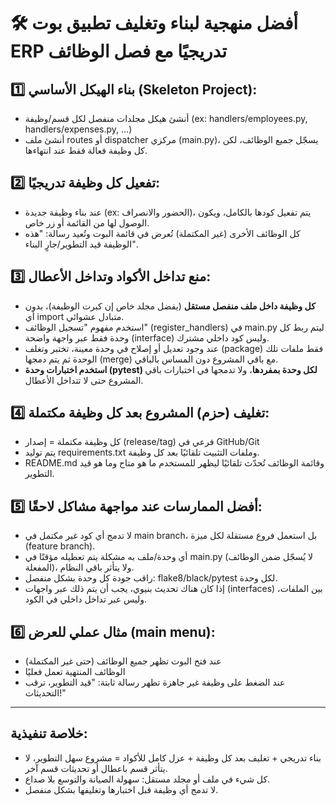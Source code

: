 # 🛠️ أفضل منهجية لبناء وتغليف تطبيق بوت ERP تدريجيًا مع فصل الوظائف

## 1️⃣ **بناء الهيكل الأساسي (Skeleton Project):**
- أنشئ هيكل مجلدات منفصل لكل قسم/وظيفة (ex: handlers/employees.py, handlers/expenses.py, ...)
- أنشئ ملف routes أو dispatcher مركزي (main.py)، يسجّل جميع الوظائف، لكن كل وظيفة فعالة فقط عند انتهاءها.

## 2️⃣ **تفعيل كل وظيفة تدريجيًا:**
- عند بناء وظيفة جديدة (ex: الحضور والانصراف)، يتم تفعيل كودها بالكامل، ويكون الوصول لها من القائمة أو زر خاص.
- كل الوظائف الأخرى (غير المكتملة) تُعرض في قائمة البوت وتُعيد رسالة: "هذه الوظيفة قيد التطوير/جارٍ البناء".

## 3️⃣ **منع تداخل الأكواد وتداخل الأعطال:**
- **كل وظيفة داخل ملف منفصل مستقل** (يفضل مجلد خاص إن كبرت الوظيفة)، بدون أي import متبادل عشوائي.
- استخدم مفهوم "تسجيل الوظائف" (register_handlers) في main.py ليتم ربط كل وحدة فقط عبر واجهة واضحة (interface) وليس كود داخلي مشترك.
- عند وجود تعديل أو إصلاح في وحدة معينة، تختبر وتغلف (package) فقط ملفات تلك الوحدة ثم يتم دمجها (merge) مع باقي المشروع دون المساس بالباقي.
- **استخدم اختبارات وحدة (pytest) لكل وحدة بمفردها**، ولا تدمجها في اختبارات باقي المشروع حتى لا تتداخل الأعطال.

## 4️⃣ **تغليف (حزم) المشروع بعد كل وظيفة مكتملة:**
- كل وظيفة مكتملة = إصدار (release/tag) فرعي في GitHub/Git
- يتم توليد requirements.txt وملفات التثبيت تلقائيًا بعد كل وظيفة.
- README.md وقائمة الوظائف تُحدّث تلقائيًا ليظهر للمستخدم ما هو متاح وما هو قيد التطوير.

## 5️⃣ **أفضل الممارسات عند مواجهة مشاكل لاحقًا:**
- لا تدمج أي كود غير مكتمل في main branch، بل استعمل فروع مستقلة لكل ميزة (feature branch).
- أي وحدة/ملف به مشكلة يتم تعطيله مؤقتًا في main.py (لا يُسجّل ضمن الوظائف المفعلة)، ولا يتأثر باقي النظام.
- راقب جودة كل وحدة بشكل منفصل: flake8/black/pytest لكل وحدة.
- إذا كان هناك تحديث بنيوي، يجب أن يتم ذلك عبر واجهات (interfaces) بين الملفات، وليس عبر تداخل داخلي في الكود.

## 6️⃣ **مثال عملي للعرض (main menu):**
- عند فتح البوت تظهر جميع الوظائف (حتى غير المكتملة)
- الوظائف المنتهية تعمل فعليًا
- عند الضغط على وظيفة غير جاهزة تظهر رسالة ثابتة: "قيد التطوير، ترقب التحديثات!"

---

## **خلاصة تنفيذية:**
- بناء تدريجي + تغليف بعد كل وظيفة + عزل كامل للأكواد = مشروع سهل التطوير، لا يتأثر قسم باعطال أو تحديثات قسم آخر.
- كل شيء في ملف أو مجلد مستقل: سهولة الصيانة والتوسع بلا صداع.
- لا تدمج أي وظيفة قبل اختبارها وتغليفها بشكل منفصل.


